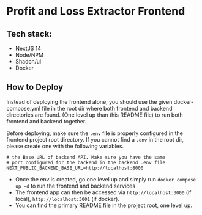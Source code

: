 # Profit and Loss Extractor Frontend
## Tech stack:
- NextJS 14
- Node/NPM
- Shadcn/ui
- Docker

## How to Deploy
Instead of deploying the frontend alone, you should use the given docker-compose.yml file in the root dir where both frontend and backend directories are found. (One level up than this README file) to run both frontend and backend together.

Before deploying, make sure the `.env` file is properly configured in the frontend project root directory.
If you cannot find a `.env` in the root dir, please create one with the following variables.

```.env
# the Base URL of backend API. Make sure you have the same 
# port configured for the backend in the backend .env file
NEXT_PUBLIC_BACKEND_BASE_URL=http://localhost:8000
```

- Once the env is created, go one level up and simply run `docker compose up -d` to run the frontend and backend services
- The frontend app can then be accessed via `http://localhost:3000` (if local), `http://localhost:3001` (if docker).
- You can find the primary README file in the project root, one level up.

